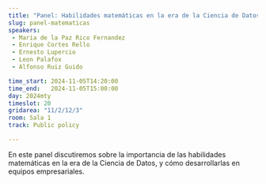 ```yaml
---
title: "Panel: Habilidades matemáticas en la era de la Ciencia de Datos"
slug: panel-matematicas
speakers:
 - Maria de la Paz Rico Fernandez
 - Enrique Cortes Rello 
 - Ernesto Lupercio
 - Leon Palafox
 - Alfonso Ruiz Guido

time_start: 2024-11-05T14:20:00
time_end:   2024-11-05T15:00:00
day: 2024mty
timeslot: 20
gridarea: "11/2/12/3"
room: Sala 1
track: Public policy

---
```


En este panel discutiremos sobre la importancia de las habilidades matemáticas en la era de la Ciencia de Datos, y cómo desarrollarlas en equipos empresariales.
